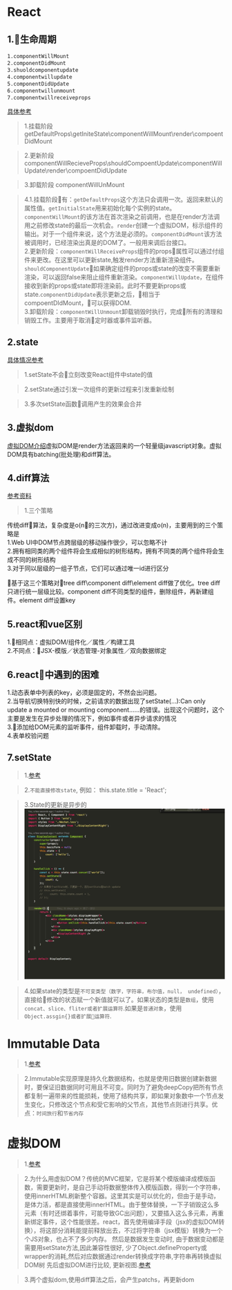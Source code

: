 React
===================
1.生命周期
-----------------------
    1.componentWillMount
    2.componentDidMount
    3.shuoldcomponentupdate
    4.componentwillupdate
    5.componentDidUpdate
    6.componentwillunmount
    7.componentwillreceiveprops

[具体参考](https://segmentfault.com/a/1190000004168886)

>1.挂载阶段
    getDefaultProps\getIniteState\componentWillMount\render\compoentDidMount

>2.更新阶段
    componentWillRecieveProps\shouldCompoentUpdate\componentWillUpdate\render\compoentDidUpdate

>3.卸载阶段
    componentWillUnMount


>4.1.挂载阶段有：`getDefaultProps`这个方法只会调用一次。返回来默认的属性值。`getInitialState`用来初始化每个实例的state。`componentWillMount`的该方法在首次渲染之前调用，也是在render方法调用之前修改state的最后一次机会。`render`创建一个虚拟DOM，标示组件的输出。对于一个组件来说，这个方法是必须的。`componentDidMount`该方法被调用时，已经渲染出真是的DOM了。一般用来调后台接口。   
2.更新阶段：`componentWillReceiveProps`组件的props属性可以通过付组件来更改。在这里可以更新state,触发render方法重新渲染组件。`shouldComponentUpdate`如果确定组件的props或state的改变不需要重新渲染，可以返回false来阻止组件重新渲染。`componentWillUpdate`，在组件接收到新的props或state即将渲染前。此时不要更新props或state.`componentDidUpdate`表示更新之后，相当于compoentDIdMount，可以获得DOM.    
3.卸载阶段：`componentWillUnmount`卸载销毁时执行，完成所有的清理和销毁工作。主要用于取消定时器或事件监听器。

2.state
-----------------------

[具体情况参考](https://juejin.im/post/5a155f906fb9a045284622b4)     
>1.setState不会立刻改变React组件中state的值    

>2.setState通过引发一次组件的更新过程来引发重新绘制   

>3.多次setState函数调用产生的效果会合并



3.虚拟dom
---------------------

[虚拟DOM介绍](http://www.alloyteam.com/2015/10/react-virtual-analysis-of-the-dom/)虚拟DOM是render方法返回来的一个轻量级javascript对象。虚拟DOM具有batching(批处理)和diff算法。

4.diff算法
--------------------------

[参考资料](https://zhuanlan.zhihu.com/p/20346379)

>1.三个策略

传统diff算法，复杂度是o(n的三次方)，通过改进变成o(n)，主要用到的三个策略是    
1.Web UI中DOM节点跨层级的移动操作很少，可以忽略不计     
2.拥有相同类的两个组件将会生成相似的树形结构，拥有不同类的两个组件将会生成不同的树形结构     
3.对于同以层级的一组子节点，它们可以通过唯一id进行区分

基于这三个策略对tree diff\component diff\element diff做了优化。tree diff只进行统一层级比较。component diff不同类型的组件，删除组件，再新建组件。element diff设置key

5.react和vue区别
---------------------------
1.相同点：虚拟DOM/组件化／属性／构建工具    
2.不同点：JSX-模版／状态管理-对象属性／双向数据绑定

6.react中遇到的困难
------------------------------
1.动态表单中列表的key，必须是固定的，不然会出问题。    
2.当导航切换特别快的时候，之前请求的数据出现了setState(…):Can only update a mounted or mounting component……的错误。出现这个问题时，这个主要是发生在异步处理的情况下，例如事件或者异步请求的情况     
3.添加给DOM元素的监听事件，组件卸载时，手动清除。     
4.表单校验问题      

7.setState
------------------------

>1.[参考](https://www.jianshu.com/p/c6257cbef1b1)

>2.`不能直接修改state`, 例如： this.state.title = 'React';

>3.State的更新是异步的![图片](https://github.com/qingzhu1224/learn-react/blob/master/imges/state.png)

>4.如果state的类型是`不可变类型（数字，字符串，布尔值，null， undefined）`，直接给修改的状态赋一个新值就可以了。如果状态的类型是`数组`，使用`concat、slice、fliter或者扩展运算符`.如果是`普通对象`，使用`Object.assgin{}或者扩展运算符`.

Immutable Data
===================================

>1.[参考](https://github.com/camsong/blog/issues/3)

>2.Immutable实现原理是持久化数据结构，也就是使用旧数据创建新数据时，要保证旧数据同时可用且不可变。同时为了避免deepCopy把所有节点都复制一遍带来的性能损耗，使用了结构共享，即如果对象数中一个节点发生变化，只修改这个节点和受它影响的父节点，其他节点则进行共享。优点：`时间旅行`和`节省内存`


虚拟DOM
=======================

>1.[参考](https://foio.github.io/virtual-dom/) 

>2.为什么用虚拟DOM？传统的MVC框架，它是将某个模版编译成模版函数，需要更新时，是自己手动将数据整体传入模版函数，得到一个字符串，使用innerHTML刷新整个容器。这里其实是可以优化的，但由于是手动，是体力活，都是直接使用innerHTML。由于整体替换，一下子销毁这么多元素（有时还绑着事件，可能导致GC出问题），又要插入这么多元素，再重新绑定事件，这个性能很差。react，首先使用编译手段（jsx的虚拟DOM转换），将这部分消耗能提前释放出去，不过将字符串（jsx模版）转换为一个个JS对象，也占不了多少内存。 然后是数据发生变动时, 由于数据变动都是需要用setState方法,因此兼容性很好, 少了Object.defineProperty或wrapper的消耗,然后对应数据通过render转换成字符串,字符串再转换虚拟DOM树 先后虚拟DOM进行比较, 更新视图.[参考](https://www.cnblogs.com/rubylouvre/p/5012458.html)

>3.两个虚拟dom,使用diff算法之后，会产生patchs，再更新dom


